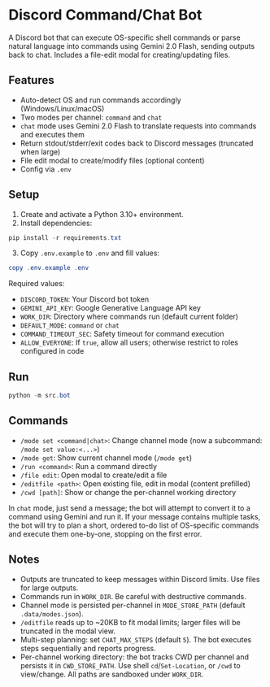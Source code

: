 # Discord Command/Chat Bot

A Discord bot that can execute OS-specific shell commands or parse natural language into commands using Gemini 2.0 Flash, sending outputs back to chat. Includes a file-edit modal for creating/updating files.

## Features
- Auto-detect OS and run commands accordingly (Windows/Linux/macOS)
- Two modes per channel: `command` and `chat`
- `chat` mode uses Gemini 2.0 Flash to translate requests into commands and executes them
- Return stdout/stderr/exit codes back to Discord messages (truncated when large)
- File edit modal to create/modify files (optional content)
- Config via `.env`

## Setup
1. Create and activate a Python 3.10+ environment.
2. Install dependencies:

```powershell
pip install -r requirements.txt
```

3. Copy `.env.example` to `.env` and fill values:

```powershell
copy .env.example .env
```

Required values:
- `DISCORD_TOKEN`: Your Discord bot token
- `GEMINI_API_KEY`: Google Generative Language API key
- `WORK_DIR`: Directory where commands run (default current folder)
- `DEFAULT_MODE`: `command` or `chat`
- `COMMAND_TIMEOUT_SEC`: Safety timeout for command execution
- `ALLOW_EVERYONE`: If `true`, allow all users; otherwise restrict to roles configured in code

## Run

```powershell
python -m src.bot
```

## Commands
- `/mode set <command|chat>`: Change channel mode (now a subcommand: `/mode set value:<...>`) 
- `/mode get`: Show current channel mode (`/mode get`)
- `/run <command>`: Run a command directly
- `/file edit`: Open modal to create/edit a file
- `/editfile <path>`: Open existing file, edit in modal (content prefilled)
- `/cwd [path]`: Show or change the per-channel working directory

In `chat` mode, just send a message; the bot will attempt to convert it to a command using Gemini and run it.
If your message contains multiple tasks, the bot will try to plan a short, ordered to-do list of OS-specific commands and execute them one-by-one, stopping on the first error.

## Notes
- Outputs are truncated to keep messages within Discord limits. Use files for large outputs.
- Commands run in `WORK_DIR`. Be careful with destructive commands.
- Channel mode is persisted per-channel in `MODE_STORE_PATH` (default `.data/modes.json`).
- `/editfile` reads up to ~20KB to fit modal limits; larger files will be truncated in the modal view.
- Multi-step planning: set `CHAT_MAX_STEPS` (default `5`). The bot executes steps sequentially and reports progress.
- Per-channel working directory: the bot tracks CWD per channel and persists it in `CWD_STORE_PATH`. Use shell `cd`/`Set-Location`, or `/cwd` to view/change. All paths are sandboxed under `WORK_DIR`.
